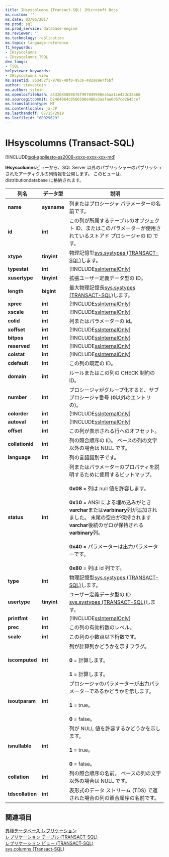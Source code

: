 ```yaml
---
title: IHsyscolumns (Transact-SQL) |Microsoft Docs
ms.custom: ''
ms.date: 03/06/2017
ms.prod: sql
ms.prod_service: database-engine
ms.reviewer: ''
ms.technology: replication
ms.topic: language-reference
f1_keywords:
- IHsyscolumns
- IHsyscolumns_TSQL
dev_langs:
- TSQL
helpviewer_keywords:
- IHsyscolumns view
ms.assetid: 263452f1-9708-48f0-9536-402a89e7f5bf
author: stevestein
ms.author: sstein
ms.openlocfilehash: a432685809676f997049940ea5aa1ce43dc38a60
ms.sourcegitcommit: b2464064c0566590e486a3aafae6d67ce2645cef
ms.translationtype: MT
ms.contentlocale: ja-JP
ms.lasthandoff: 07/15/2019
ms.locfileid: "68029629"
---
```

# <a name="ihsyscolumns-transact-sql"></a>IHsyscolumns (Transact-SQL)
[!INCLUDE[tsql-appliesto-ss2008-xxxx-xxxx-xxx-md](../../includes/tsql-appliesto-ss2008-xxxx-xxxx-xxx-md.md)]

  **IHsyscolumns**ビューから、SQL Server 以外のパブリッシャーのパブリッシュされたアーティクルの列情報を公開します。 このビューは、distributiondatabase に格納されます。  
  
|列名|データ型|説明|  
|-----------------|---------------|-----------------|  
|**name**|**sysname**|列またはプロシージャ パラメーターの名前です。|  
|**id**|**int**|この列が所属するテーブルのオブジェクト ID、またはこのパラメーターが使用されているストアド プロシージャの ID です。|  
|**xtype**|**tinyint**|物理記憶型[sys.systypes &#40;TRANSACT-SQL&#41;](../../relational-databases/system-compatibility-views/sys-systypes-transact-sql.md)します。|  
|**typestat**|**int**|[!INCLUDE[ssInternalOnly](../../includes/ssinternalonly-md.md)]|  
|**xusertype**|**tinyint**|拡張ユーザー定義データ型の ID。|  
|**length**|**bigint**|最大物理記憶長[sys.systypes &#40;TRANSACT-SQL&#41;](../../relational-databases/system-compatibility-views/sys-systypes-transact-sql.md)します。|  
|**xprec**|**int**|[!INCLUDE[ssInternalOnly](../../includes/ssinternalonly-md.md)]|  
|**xscale**|**int**|[!INCLUDE[ssInternalOnly](../../includes/ssinternalonly-md.md)]|  
|**colid**|**int**|列またはパラメーターの id。|  
|**xoffset**|**int**|[!INCLUDE[ssInternalOnly](../../includes/ssinternalonly-md.md)]|  
|**bitpos**|**int**|[!INCLUDE[ssInternalOnly](../../includes/ssinternalonly-md.md)]|  
|**reserved**|**int**|[!INCLUDE[ssInternalOnly](../../includes/ssinternalonly-md.md)]|  
|**colstat**|**int**|[!INCLUDE[ssInternalOnly](../../includes/ssinternalonly-md.md)]|  
|**cdefault**|**int**|この列の既定の ID。|  
|**domain**|**int**|ルールまたはこの列の CHECK 制約の ID。|  
|**number**|**int**|プロシージャがグループ化すると、サブプロシージャ番号 (**0**以外のエントリの)。|  
|**colorder**|**int**|[!INCLUDE[ssInternalOnly](../../includes/ssinternalonly-md.md)]|  
|**autoval**|**int**|[!INCLUDE[ssInternalOnly](../../includes/ssinternalonly-md.md)]|  
|**offset**|**int**|この列が表示される行へのオフセット。|  
|**collationid**|**int**|列の照合順序の ID。 ベースの列の文字以外の場合は NULL です。|  
|**language**|**int**|列の言語識別子です。|  
|**status**|**int**|列またはパラメーターのプロパティを説明するために使用するビットマップ。<br /><br /> **0x08** = 列は null 値を許容します。<br /><br /> **0x10** = ANSI による埋め込みがとき**varchar**または**varbinary**列が追加されました。 末尾の空白が保持されます**varchar**後続のゼロが保持される**varbinary**列。<br /><br /> **0x40** = パラメーターは出力パラメーターです。<br /><br /> **0x80** = 列は id 列です。|  
|**type**|**int**|物理記憶型[sys.systypes &#40;TRANSACT-SQL&#41;](../../relational-databases/system-compatibility-views/sys-systypes-transact-sql.md)します。|  
|**usertype**|**tinyint**|ユーザー定義データ型の ID [sys.systypes &#40;TRANSACT-SQL&#41;](../../relational-databases/system-compatibility-views/sys-systypes-transact-sql.md)します。|  
|**printfmt**|**int**|[!INCLUDE[ssInternalOnly](../../includes/ssinternalonly-md.md)]|  
|**prec**|**int**|この列の有効桁数のレベル。|  
|**scale**|**int**|この列の小数点以下桁数です。|  
|**iscomputed**|**int**|列が計算列かどうかを示すフラグ。<br /><br /> **0** = 計算します。<br /><br /> **1** = 計算します。|  
|**isoutparam**|**int**|プロシージャのパラメーターが出力パラメーターであるかどうかを示します。<br /><br /> **1** = true。<br /><br /> **0** = false。|  
|**isnullable**|**int**|列が NULL 値を許容するかどうかを示します。<br /><br /> **1** = true。<br /><br /> **0** = false。|  
|**collation**|**int**|列の照合順序の名前。 ベースの列の文字以外の場合は NULL です。|  
|**tdscollation**|**int**|表形式のデータ ストリーム (TDS) で返された場合の列の照合順序の名前です。|  
  
## <a name="see-also"></a>関連項目  
 [異種データベース レプリケーション](../../relational-databases/replication/non-sql/heterogeneous-database-replication.md)   
 [レプリケーション テーブル &#40;TRANSACT-SQL&#41;](../../relational-databases/system-tables/replication-tables-transact-sql.md)   
 [レプリケーション ビュー &#40;TRANSACT-SQL&#41;](../../relational-databases/system-views/replication-views-transact-sql.md)   
 [sys.columns &#40;Transact-SQL&#41;](../../relational-databases/system-catalog-views/sys-columns-transact-sql.md)  
  
  
